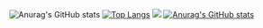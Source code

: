 ![Anurag's GitHub stats](https://github-readme-stats.vercel.app/api?username=hahfwang&show_icons=true&theme=graywhite)
[![Top Langs](https://github-readme-stats.vercel.app/api/top-langs/?username=hahfwang)](https://github.com/hahfwang)
![]( https://steins-gate-visitor-count.greenhandatsjtu.repl.co/{hahfwang})
[![Anurag's GitHub stats](https://github-readme-stats.vercel.app/api?username=hahfwang)](https://github.com/anuraghazra/github-readme-stats)
